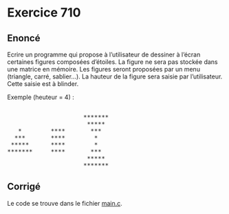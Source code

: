 # Exercice 710

## Enoncé

Ecrire un programme qui propose à l’utilisateur de dessiner à l’écran certaines figures composées d’étoiles. La figure ne sera pas stockée dans une matrice en mémoire. Les figures seront proposées par un menu (triangle, carré, sablier…). La hauteur de la figure sera saisie par l’utilisateur. Cette saisie est à blinder.

Exemple (heuteur = 4) :

<pre>

                     *******
                      *****
   *        ****       ***
  ***       ****        *
 *****      ****        *
*******     ****       ***
                      *****
                     *******
</pre>

## Corrigé

Le code se trouve dans le fichier [main.c](../code/main.c).